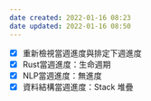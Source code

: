 ```yaml
---
date created: 2022-01-16 08:23
date updated: 2022-01-16 08:50
---
```


- [x] 重新檢視當週進度與排定下週進度
- [x] Rust當週進度：生命週期
- [x] NLP當週進度：無進度
- [x] 資料結構當週進度：Stack 堆疊
